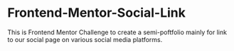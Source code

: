 # Frontend-Mentor-Social-Link

This is Frontend Mentor Challenge to create a semi-poftfolio mainly for link to our social page on various social media platforms.
